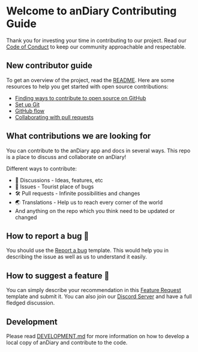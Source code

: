 # Welcome to anDiary Contributing Guide 

Thank you for investing your time in contributing to our project. Read our [Code of Conduct](../main/CODE_OF_CONDUCT.md) to keep our community approachable and respectable. 

## New contributor guide 

To get an overview of the project, read the [README](../main/README.md). Here are some resources to help you get started with open source contributions: 

- [Finding ways to contribute to open source on GitHub](https://docs.github.com/en/get-started/exploring-projects-on-github/finding-ways-to-contribute-to-open-source-on-github)
- [Set up Git](https://docs.github.com/en/get-started/quickstart/set-up-git)
- [GitHub flow](https://docs.github.com/en/get-started/quickstart/github-flow)
- [Collaborating with pull requests](https://docs.github.com/en/github/collaborating-with-pull-requests) 

## What contributions we are looking for 

You can contribute to the anDiary app and docs in several ways. This repo is a place to discuss and collaborate on anDiary! 

Different ways to contribute:
- 📣 Discussions - Ideas, features, etc
- 🐞 Issues - Tourist place of bugs
- 🛠️ Pull requests - Infinite possibilities and changes
- 🌏 Translations - Help us to reach every corner of the world
- And anything on the repo which you think need to be updated or changed 

## How to report a bug 🐛 

You should use the [Report a bug](https://github.com/anDiary/anDiary/issues/new?assignees=&labels=template%3A+bug&template=bug_report.md&title=%5BBug%5D+) template. This would help you in describing the issue as well as us to understand it easily. 

## How to suggest a feature 💫 

You can simply describe your recommendation in this [Feature Request](https://github.com/anDiary/anDiary/issues/new?assignees=&labels=template%3A+bug&template=feature_request.md&title=%5BFEAT%5D+) template and submit it. You can also join our [Discord Server](https://discord.gg/BU4kQbBqAe) and have a full fledged discussion. 

## Development 

Please read [DEVELOPMENT.md](./DEVELOPMENT.md) for more information on how to develop a local copy of anDiary and contribute to the code.
